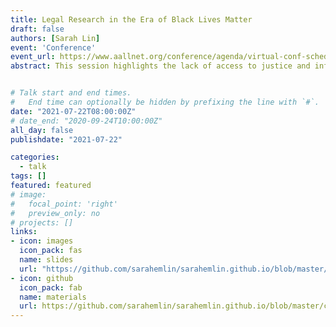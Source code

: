 ```yaml
---
title: Legal Research in the Era of Black Lives Matter
draft: false
authors: [Sarah Lin]
event: 'Conference'
event_url: https://www.aallnet.org/conference/agenda/virtual-conf-schedule/
abstract: This session highlights the lack of access to justice and informs law librarians how to discuss race related topics using Black Lives Matter issues in legal research programs or courses. Black Lives Matter issues can be used to show how legal research operates in the real world, such as when the most up to date version of a statute is not provided to the grand jury, when police statistics are not collected or kept current, or when public records research is used with tragic consequences. It is important for law librarians to understand how tracing historical race riots and police killings can provide context for the issues of the day and emphasize the importance of researching older statutory and administrative materials, as well as archival research for law students, faculty, and members of the public. Librarians will be able to conduct better legal research training in classrooms utilizing Black Lives Matter issues such as race which will also provide an opportunity to highlight secondary source research such as treatises, journal articles, as well as current awareness sources. There is a need for law librarians to show how Black Lives Matter research encompasses both the type of sociological data used in Brown v. Board of Education and the broader data collection efforts of the present day. 


# Talk start and end times.
#   End time can optionally be hidden by prefixing the line with `#`.
date: "2021-07-22T08:00:00Z"
# date_end: "2020-09-24T10:00:00Z"
all_day: false
publishdate: "2021-07-22"

categories:
  - talk
tags: []
featured: featured
# image:
#   focal_point: 'right'
#   preview_only: no
# projects: []
links:
- icon: images
  icon_pack: fas
  name: slides
  url: "https://github.com/sarahemlin/sarahemlin.github.io/blob/master/content/talk/2020-DS4lawlibrarians/Intro%20to%20data%20science%20-%20AALL.pdf"
- icon: github
  icon_pack: fab
  name: materials
  url: https://github.com/sarahemlin/sarahemlin.github.io/blob/master/content/talk/2020-DS4lawlibrarians/resources-list.pdf
---
```

